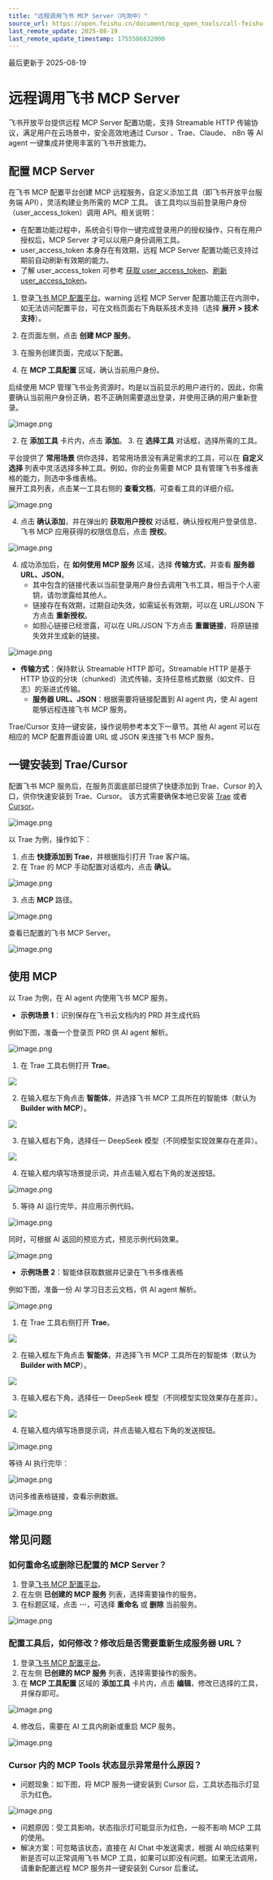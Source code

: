 ```yaml
---
title: "远程调用飞书 MCP Server（内测中）"
source_url: https://open.feishu.cn/document/mcp_open_tools/call-feishu-mcp-server-in-remote-mode
last_remote_update: 2025-08-19
last_remote_update_timestamp: 1755586832000
---
```

最后更新于 2025-08-19

# 远程调用飞书 MCP Server

飞书开放平台提供远程 MCP Server 配置功能，支持  Streamable HTTP 传输协议，满足用户在云场景中，安全高效地通过 Cursor 、Trae、Claude、 n8n 等 AI agent 一键集成并使用丰富的飞书开放能力。

## 配置 MCP Server

在飞书 MCP 配置平台创建 MCP 远程服务，自定义添加工具（即飞书开放平台服务端 API），灵活构建业务所需的 MCP 工具。
该工具均以当前登录用户身份（user_access_token）调用 API。相关说明：
- 在配置功能过程中，系统会引导你一键完成登录用户的授权操作，只有在用户授权后，MCP Server 才可以以用户身份调用工具。
- user_access_token 本身存在有效期，远程 MCP Server 配置功能已支持过期前自动刷新有效期的能力。
- 了解 user_access_token 可参考 [获取 user_access_token](https://open.feishu.cn/document/uAjLw4CM/ukTMukTMukTM/authentication-management/access-token/get-user-access-token)、[刷新 user_access_token](https://open.feishu.cn/document/uAjLw4CM/ukTMukTMukTM/authentication-management/access-token/refresh-user-access-token)。

1. 登录[飞书 MCP 配置平台](https://open.feishu.cn/page/mcp)。warning
    远程 MCP Server 配置功能正在内测中，如无法访问配置平台，可在文档页面右下角联系技术支持（选择 **展开 > 技术支持**）。

3. 在页面左侧，点击 **创建 MCP 服务**。
4. 在服务创建页面，完成以下配置。

1. 在 **MCP 工具配置** 区域，确认当前用户身份。

后续使用 MCP 管理飞书业务资源时，均是以当前显示的用户进行的，因此，你需要确认当前用户身份正确，若不正确则需要退出登录，并使用正确的用户重新登录。

![image.png](https://sf3-cn.feishucdn.com/obj/open-platform-opendoc/71e6b2d4de23d17f19cb1037e7467071_GlUGXXjnNe.png?height=554&lazyload=true&maxWidth=600&width=1736)

2. 在 **添加工具** 卡片内，点击 **添加**。
	3. 在 **选择工具** 对话框，选择所需的工具。

平台提供了 **常用场景** 供你选择，若常用场景没有满足需求的工具，可以在 **自定义选择** 列表中灵活选择多种工具。例如，你的业务需要 MCP 具有管理飞书多维表格的能力，则选中多维表格。  
        展开工具列表，点击某一工具右侧的 **查看文档**，可查看工具的详细介绍。

![image.png](https://sf3-cn.feishucdn.com/obj/open-platform-opendoc/91884f9fa4bfefe5dfe8a4e355b1ff85_JqfgNzGlBQ.png?height=1108&lazyload=true&maxWidth=600&width=1280)

4. 点击 **确认添加**，并在弹出的 **获取用户授权** 对话框，确认授权用户登录信息、飞书 MCP 应用获得的权限信息后，点击 **授权**。

![image.png](https://sf3-cn.feishucdn.com/obj/open-platform-opendoc/a4213a2305dfc197ad0816f1d8bc2c6e_2JMafyc00x.png?height=1306&lazyload=true&maxWidth=400&width=1234)

4. 成功添加后，在 **如何使用 MCP 服务** 区域，选择 **传输方式**，并查看 **服务器 URL、JSON**。
    - 其中包含的链接代表以当前登录用户身份去调用飞书工具，相当于个人密钥，请勿泄露给其他人。
	- 链接存在有效期，过期自动失效，如需延长有效期，可以在 URL/JSON 下方点击 **重新授权**。
	- 如担心链接已经泄露，可以在 URL/JSON 下方点击 **重置链接**，将原链接失效并生成新的链接。

![image.png](https://sf3-cn.feishucdn.com/obj/open-platform-opendoc/e559c1a17edde24d0d6e97974fd0ca97_3oFFUR0pSY.png?height=519&lazyload=true&maxWidth=600&width=1280)

- **传输方式**：保持默认 Streamable HTTP 即可。Streamable HTTP 是基于 HTTP 协议的分块（chunked）流式传输，支持任意格式数据（如文件、日志）的渐进式传输。
	- **服务器 URL、JSON**：根据需要将链接配置到 AI agent 内，使 AI agent 能够远程连接飞书 MCP 服务。

Trae/Cursor 支持一键安装，操作说明参考本文下一章节。其他 AI agent 可以在相应的 MCP 配置界面设置 URL 或 JSON 来连接飞书 MCP 服务。

## 一键安装到 Trae/Cursor

配置飞书 MCP 服务后，在服务页面底部已提供了快捷添加到 Trae、Cursor 的入口，供你快速安装到 Trae、Cursor。
该方式需要确保本地已安装 [Trae](https://www.trae.cn/) 或者 [Cursor](https://cursor.com/)。

![image.png](https://sf3-cn.feishucdn.com/obj/open-platform-opendoc/39a503a9f2d37076c3795309e8552474_sf8FfS5Mri.png?height=595&lazyload=true&maxWidth=600&width=1280)

以 Trae 为例，操作如下：

1. 点击 **快捷添加到 Trae**，并根据指引打开 Trae 客户端。
2. 在 Trae 的 MCP 手动配置对话框内，点击 **确认**。

![image.png](https://sf3-cn.feishucdn.com/obj/open-platform-opendoc/d7682848fef981136ecef25862053412_e978iqWTru.png?height=1332&lazyload=true&maxWidth=400&width=1010)

3. 点击 **MCP** 路径。

![image.png](https://sf3-cn.feishucdn.com/obj/open-platform-opendoc/25fb688c7e4a5bfbae41f8ac59ccd368_KaPKCE5VpD.png?height=308&lazyload=true&maxWidth=400&width=1012)

查看已配置的飞书 MCP Server。

![image.png](https://sf3-cn.feishucdn.com/obj/open-platform-opendoc/9d7acc8b7b72643e8065e43848df6776_G2XzLQFrP6.png?height=492&lazyload=true&maxWidth=400&width=974)

## 使用 MCP

以 Trae 为例，在 AI agent 内使用飞书 MCP 服务。

- **示例场景 1**：识别保存在飞书云文档内的 PRD 并生成代码

例如下图，准备一个登录页 PRD 供 AI agent 解析。

![image.png](https://sf3-cn.feishucdn.com/obj/open-platform-opendoc/3c627b20505dbc1c9986c3163fb0cbe1_uvovg6jPXL.png?height=1116&lazyload=true&maxWidth=600&width=1748)

1. 在 Trae 工具右侧打开 **Trae**。

![](https://sf3-cn.feishucdn.com/obj/open-platform-opendoc/6a91a6b5572ac8b10cc2ca5705056c24_M9uHEE0h19.png?height=1048&lazyload=true&maxWidth=400&width=920)

2. 在输入框左下角点击 **智能体**，并选择飞书 MCP 工具所在的智能体（默认为 **Builder with MCP**）。

![](https://sf3-cn.feishucdn.com/obj/open-platform-opendoc/b396711285b2ee5470356fbe64799c5a_f8qk9xT8HK.png?height=880&lazyload=true&maxWidth=400&width=1354)

3. 在输入框右下角，选择任一 DeepSeek 模型（不同模型实现效果存在差异）。

![](https://sf3-cn.feishucdn.com/obj/open-platform-opendoc/33a246af0d8b6b1d9aed4e9b75e3dee8_prpoq9DfSw.png?height=406&lazyload=true&maxWidth=400&width=894)

4. 在输入框内填写场景提示词，并点击输入框右下角的发送按钮。

![image.png](https://sf3-cn.feishucdn.com/obj/open-platform-opendoc/c965ba401dc52a1b9e7faeed50893373_daPtIOXHfa.png?height=234&lazyload=true&maxWidth=400&width=966)

5. 等待 AI 运行完毕，并应用示例代码。

![image.png](https://sf3-cn.feishucdn.com/obj/open-platform-opendoc/486aaf8412d7a560b03677d90eba5b37_gLLeRTLizF.png?height=706&lazyload=true&maxWidth=400&width=962)

同时，可根据 AI 返回的预览方式，预览示例代码效果。

![image.png](https://sf3-cn.feishucdn.com/obj/open-platform-opendoc/5dab298a7d7e47cd972725671eb88200_hLXBVucIKQ.png?height=852&lazyload=true&maxWidth=400&width=1174)

- **示例场景 2**：智能体获取数据并记录在飞书多维表格

例如下图，准备一份 AI 学习日志云文档，供 AI agent 解析。

![image.png](https://sf3-cn.feishucdn.com/obj/open-platform-opendoc/02d4f37306ea957591d064c3845e85de_Rz7us7Wk4v.png?height=1242&lazyload=true&maxWidth=600&width=1908)

1. 在 Trae 工具右侧打开 **Trae**。

![](https://sf3-cn.feishucdn.com/obj/open-platform-opendoc/6a91a6b5572ac8b10cc2ca5705056c24_M9uHEE0h19.png?height=1048&lazyload=true&maxWidth=400&width=920)

2. 在输入框左下角点击 **智能体**，并选择飞书 MCP 工具所在的智能体（默认为 **Builder with MCP**）。

![](https://sf3-cn.feishucdn.com/obj/open-platform-opendoc/b396711285b2ee5470356fbe64799c5a_f8qk9xT8HK.png?height=880&lazyload=true&maxWidth=400&width=1354)

3. 在输入框右下角，选择任一 DeepSeek 模型（不同模型实现效果存在差异）。

![](https://sf3-cn.feishucdn.com/obj/open-platform-opendoc/33a246af0d8b6b1d9aed4e9b75e3dee8_prpoq9DfSw.png?height=406&lazyload=true&maxWidth=400&width=894)

4. 在输入框内填写场景提示词，并点击输入框右下角的发送按钮。

![image.png](https://sf3-cn.feishucdn.com/obj/open-platform-opendoc/da855af0ae6a0221502182c2558b5a46_y5H0c651oO.png?height=246&lazyload=true&maxWidth=400&width=960)

等待 AI 执行完毕：

![image.png](https://sf3-cn.feishucdn.com/obj/open-platform-opendoc/1ceb107f9ef27d83a6d03210e5f8aa61_Nd0JzbzxbU.png?height=218&lazyload=true&maxWidth=400&width=960)

访问多维表格链接，查看示例数据。

![image.png](https://sf3-cn.feishucdn.com/obj/open-platform-opendoc/79daa71d33e1d2f951b813a4739c507d_mtytIgVoiW.png?height=722&lazyload=true&maxWidth=600&width=1972)

## 常见问题

### 如何重命名或删除已配置的 MCP Server？

1. 登录[飞书 MCP 配置平台](https://open.feishu.cn/page/mcp)。
2. 在左侧 **已创建的 MCP 服务** 列表，选择需要操作的服务。
3. 在标题区域，点击 **···**，可选择 **重命名** 或 **删除** 当前服务。

![image.png](https://sf3-cn.feishucdn.com/obj/open-platform-opendoc/41d0115ec494780bac58c73255a6f1d8_apiZDVonlS.png?height=340&lazyload=true&maxWidth=600&width=1888)

### 配置工具后，如何修改？修改后是否需要重新生成服务器 URL？

1. 登录[飞书 MCP 配置平台](https://open.feishu.cn/page/mcp)。
2. 在左侧 **已创建的 MCP 服务** 列表，选择需要操作的服务。
3. 在 **MCP 工具配置** 区域的 **添加工具** 卡片内，点击 **编辑**，修改已选择的工具，并保存即可。

![image.png](https://sf3-cn.feishucdn.com/obj/open-platform-opendoc/c04e449a3fa05a63dd56fd8519889a27_OnAAhC67PB.png?height=455&lazyload=true&maxWidth=600&width=1280)

4. 修改后，需要在 AI 工具内刷新或重启 MCP 服务。

![image.png](https://sf3-cn.feishucdn.com/obj/open-platform-opendoc/6cafff6b75ef6c7774ad5e7e1555425b_rTKtYX9ztd.png?height=428&lazyload=true&maxWidth=400&width=988)

### Cursor 内的 MCP Tools 状态显示异常是什么原因？
- 问题现象：如下图，将 MCP 服务一键安装到 Cursor 后，工具状态指示灯显示为红色。

![image.png](https://sf3-cn.feishucdn.com/obj/open-platform-opendoc/3397df6743790466a8b717a3b7a20dfc_lysxCknWDX.png?height=222&lazyload=true&maxWidth=600&width=1346)
- 问题原因：受工具影响，状态指示灯可能显示为红色，一般不影响 MCP 工具的使用。
- 解决方案：可忽略该状态，直接在 AI Chat 中发送需求，根据 AI 响应结果判断是否可以正常调用飞书 MCP 工具，如果可以即没有问题。如果无法调用，请重新配置远程 MCP 服务并一键安装到 Cursor 后重试。

